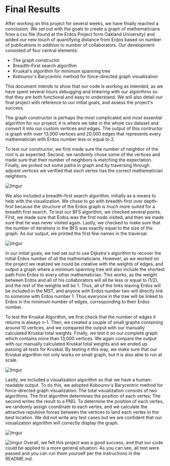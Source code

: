 # Final Results

After working on this project for several weeks, we have finally reached a conclusion. We set out with the goals to create a graph of mathematicians from a csv file (found at the Erdos Project form Oakland University) and added our new touch of quantifying distance from Erdos based on number of publications in addition to number of collaborators. Our development consisted of four central elements:
- The graph constructor
- Breadth-First search algorithm
- Kruskal's algorithm for minimum spanning tree
- Kobourov's Barycentric method for force-directed graph visualization

This document intends to show that our code is working as intended, as we have spent several hours debugging and tinkering with our algoirthms so that they are both functional and easy to understand. We will also detail our final project with reference to our initial goals, and assess the project's success.

The graph constructor is perhaps the most complicated and most essential algorithm for our project; it is where we take in the whole csv dataset and convert it into our custom vertices and edges. The output of this contructor is graph with over 13,000 vertices and 20,000 edges that represents every mathematician with Erdos number less or equal to 2.

To test our constructor, we first made sure the number of neighbor of the root is as expected. Second, we randomly chose some of the vertices and made sure that their number of neighbors is matching the expectation. Finally, we picked out some paths in graph and by traversing through adjcent vertices we verified that each vertex has the correct mathematician neighbors.

![Imgur](https://i.imgur.com/vhz8VVt.png)

We also included a breadth-first search algorithm, initially as a means to help with the visualization. We chose to go with breadth-first over depth-first because the structure of the Erdos graph is much more suited for a breadth first search. To test our BFS algorithm, we checked several points. First, we made sure that Erdos was the first node visited, and then we made sure that he was never visited again. Lastly, we checked to make sure that the number of iterations in the BFS was exactly equal to the size of the graph. As our output, we printed the first few names in the traversal.

![Imgur](https://i.imgur.com/Z9xlIlz.png)

In our initial goals, we had set out to use Dijkstra's algorithm to recover the initial Erdos number of all the mathematicians. However, as we worked on the project we realized we could be creative with the weights of edges, and output a graph where a minimum spanning tree will also include the shortest path from Erdos to every other mathematician. This works, as the weight between Erdos and all of his collaborators will all be less or equal to (1/2), and the rest of the weights will be 1. Thus, all of the links leaving Erdos will be included in the MST, and anyone with Erdos number two will directly link to someone with Erdos number 1. Thus everyone in the tree will be linked to Erdos in the minimum number of edges, corresponding to their Erdos number. 

To test the Kruskal Algorithm, we first check that the number of edges it returns is always n-1. Then, we created a couple of small graphs containing around 10 vertices, and we compared the output with our manually calculated Kruskal total weights. Finally, we test it on our complete graph which contains more than 13,000 vertices. We again compare the output with our manually calculated Kruskal total weights and we ended up passing all tests for Kruskal. By testing it this way, we make sure that our Kruskal algorithm not only works on small graph, but it is also able to run at scale. 

![Imgur](https://i.imgur.com/c3M6bmF.png)


Lastly, we included a visualization algorithm so that we have a human-readable output. To do this, we adopted Kobourov's Barycentric method for force-directed graph visualization. The total visualization consists of two algorithms. The first algorithm determines the position of each vertex; The second writes the result to a PNG. To determine the position of each vertex, we randomly assign coordinate to each vertex, and we calculate the attractive repulsive forces between the vertices to land each vertex in the best location. We did not write any test cases but we are confident that our visualization algorithm will correctly display the graph. 

![Imgur](https://i.imgur.com/T9LaYLd.png)


![Imgur](https://i.imgur.com/8o05yf4.png)
Overall, we felt this project was a good success, and that our code could be applied to a more general situation. As you can see, all test were passed and you can run them yourself per the instructions in the README.md.


